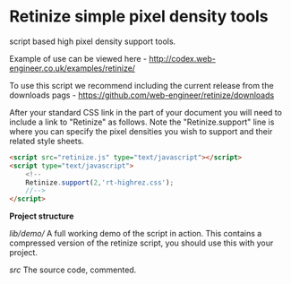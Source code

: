 Retinize simple pixel density tools
===================================

script based high pixel density support tools.

Example of use can be viewed here - 
http://codex.web-engineer.co.uk/examples/retinize/

To use this script we recommend including the current release from the downloads
pags - https://github.com/web-engineer/retinize/downloads

After your standard CSS link in the <head> part of your document you will need
to include a link to "Retinize" as follows. Note the "Retinize.support" line is 
where you can specify the pixel densities you wish to support and their 
related style sheets. 

```html
<script src="retinize.js" type="text/javascript"></script>
<script type="text/javascript">
	<!--
	Retinize.support(2,'rt-highrez.css');
	//-->
</script>
```

**Project structure**

*lib/demo/*
A full working demo of the script in action. This contains a compressed version
of the retinize script, you should use this with your project.

*src*
The source code, commented.